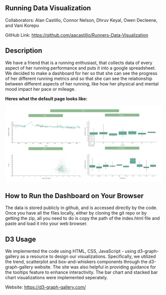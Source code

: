 ## Running Data Visualization

Collaborators: Alan Castillo, Connor Nelson, Dhruv Keyal, Owen Decleene, and Vani Korepu

GitHub Link: https://github.com/aacastillo/Runners-Data-Visualization

## Description

We have a friend that is a running enthusiast, that collects data of every aspect of her running performance and puts it into a google spreadsheet. We decided to make a dashboard for her so that she can see the progress of her different running metrics and so that she can see the relationship between different aspects of her running, like how her physical and mental mood impact her pace or mileage.

__Heres what the default page looks like:__


![Running Dashboard](./images/dashboard.jpg)

## How to Run the Dashboard on Your Browser


The data is stored publicly in github, and is accessed directly by the code. Once you have all the files locally, either by cloning the git repo or by getting the zip, all you need to do is copy the path of the index.html file and paste and load it into your web browser. 

## D3 Usage

We implemented the code using HTML, CSS, JavaScript - using d3-graph-gallery as a resource to design our visualizations. Specifically, we utilized the trend, scatterplot and box-and-whiskers components through the d3-graph-gallery website. The site was also helpful in providing guidance for the tooltips feature to enhance interactivity. The bar chart and stacked bar chart visualizations were implemented seperately. 

Website: https://d3-graph-gallery.com/
